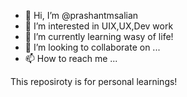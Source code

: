 - 👋 Hi, I’m @prashantmsalian
- 👀 I’m interested in UIX,UX,Dev work
- 🌱 I’m currently learning wasy of life!
- 💞️ I’m looking to collaborate on ...
- 📫 How to reach me ...

This reposiroty is for personal learnings!

<!---
prashantmsalian/prashantmsalian is a ✨ special ✨ repository because its `README.md` (this file) appears on your GitHub profile.
You can click the Preview link to take a look at your changes.
--->
